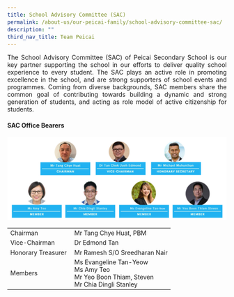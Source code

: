 ```yaml
---
title: School Advisory Committee (SAC)
permalink: /about-us/our-peicai-family/school-advisory-committee-sac/
description: ""
third_nav_title: Team Peicai
---
```

<p align="justify">The School Advisory Committee (SAC) of Peicai Secondary School is our key partner supporting the school in our efforts to deliver quality school experience to every student. The SAC plays an active role in promoting excellence in the school, and are strong supporters of school events and programmes. Coming from diverse backgrounds, SAC members share the common goal of contributing towards building a dynamic and strong generation of students, and acting as role model of active citizenship for students.
</p><h4><strong>SAC Office Bearers</strong></h4>
<img src="/images/Sac1.jpg">
<table>
<tbody>
<tr>
<td>Chairman</td>
<td>Mr Tang Chye Huat, PBM</td>
</tr>
<tr>
<td>Vice-Chairman&nbsp;</td>
<td>Dr Edmond Tan</td>
</tr>
<tr>
<td>Honorary Treasurer&nbsp;</td>
<td>Mr Ramesh S/O Sreedharan Nair</td>
</tr>
<tr>
<td>Members</td>
<td>Ms Evangeline Tan-Yeow<br>Ms Amy Teo<br>Mr Yeo Boon Thiam, Steven&nbsp;<br>Mr Chia Dingli Stanley</td>
</tr>
</tbody>
</table>